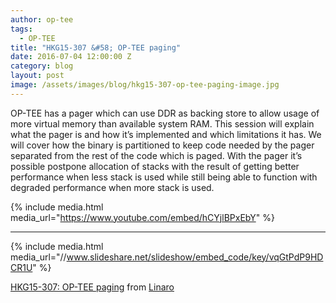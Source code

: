 ```yaml
---
author: op-tee
tags:
  - OP-TEE
title: "HKG15-307 &#58; OP-TEE paging"
date: 2016-07-04 12:00:00 Z
category: blog
layout: post
image: /assets/images/blog/hkg15-307-op-tee-paging-image.jpg
---
```


OP-TEE has a pager which can use DDR as backing store to allow usage of more virtual memory than available system RAM. This session will explain what the pager is and how it’s implemented and which limitations it has. We will cover how the binary is partitioned to keep code needed by the pager separated from the rest of the code which is paged. With the pager it’s possible postpone allocation of stacks with the result of getting better performance when less stack is used while still being able to function with degraded performance when more stack is used.

{% include media.html media_url="https://www.youtube.com/embed/hCYjlBPxEbY" %}

---

{% include media.html media_url="//www.slideshare.net/slideshow/embed_code/key/vqGtPdP9HDCR1U" %}

[HKG15-307: OP-TEE paging](https://www.slideshare.net/linaroorg/hkg15307-optee-paging) from [Linaro](http://www.slideshare.net/linaroorg)
